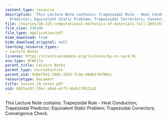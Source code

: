 ```yaml
---
content_type: resource
description: 'This Lecture Note contains: Trapezoidal Rule - Heat Conduction; Trapezoidal
  Predictor; Equivalent Static Problem; Trapezoidal Correctors; Convergence Check.'
file: /courses/16-225-computational-mechanics-of-materials-fall-2003/6dd1ac8729acaba6ecf36bde176522a1_lesson_19_notes.pdf
file_size: 236106
file_type: application/pdf
hide_download: true
hide_download_original: null
learning_resource_types:
- Lecture Notes
license: https://creativecommons.org/licenses/by-nc-sa/4.0/
ocw_type: OCWFile
parent_title: Lecture Notes
parent_type: CourseSection
parent_uid: 930e7941-f882-2033-7c3e-d0d6176f903c
resourcetype: Document
title: lesson_19_notes.pdf
uid: 6dd1ac87-29ac-aba6-ecf3-6bde176522a1
---
```

This Lecture Note contains: Trapezoidal Rule - Heat Conduction; Trapezoidal Predictor; Equivalent Static Problem; Trapezoidal Correctors; Convergence Check.